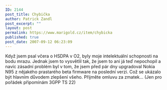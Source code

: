 ```yaml
---
ID: 2144
post_title: Chybička
author: Patrick Zandl
post_excerpt: ""
layout: post
permalink: https://www.marigold.cz/item/chybicka
published: true
post_date: 2007-09-12 06:23:09
---
```

Když jsem psal včera o HSDPA v O2, byly moje intelektuální schopnosti na bodu mrazu. Jednak jsem to vysvětlil tak, že jsem to ani já teď nepochopil a navíc zásadní problém byl v tom, že jsem před pár dny upgradoval Nokia N95 z nějakého prastarého beta firmware na poslední verzi. Což se ukázalo být hlavním důvodem zlepšení všeho. Přijměte omluvu za zmatek... (Jen pro pořádek připomínám 3GPP TS 22)